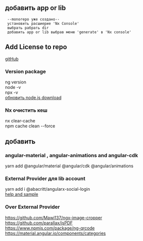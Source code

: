 ##  добавить app or lib
```
 --monorepo уже создано--
 установить расшиерие 'Nx Console'
 выбрать рабрать dir
 добавить app or lib выбрав меню 'generate' в 'Nx console'
 ```
 ## Add License to repo
 [gitHub](https://docs.github.com/en/communities/setting-up-your-project-for-healthy-contributions/adding-a-license-to-a-repository)

 ### Version  package

  ng version </br>
  node -v </br>
  npx  -v </br>
  [обновить node.js download](https://nodejs.org/en/download/) </br>

  ### Nx очистить кеш
  nx clear-cache  
  npm cache clean --force 

 ## добавить 
   ### angular-material ,  angular-animations and  angular-cdk
   yarn add @angular/material @angular/cdk @angular/animations

   ### External Provider для lib account
   yarn add  i @abacritt/angularx-social-login   <br/>
   [help and sample](https://code-maze.com/how-to-sign-in-with-google-angular-aspnet-webapi/)<br/>

   ### Over  External Provider
   https://github.com/Mawi137/ngx-image-cropper <br/>
   https://github.com/parallax/jsPDF<br/>
   https://www.npmjs.com/package/ng-qrcode<br/>
   https://material.angular.io/components/categories <br/>

 